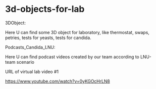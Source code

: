 # 3d-objects-for-lab
3DObject:

Here U can find some 3D object for laboratory,
like thermostat, swaps, petries, tests for yeasts, tests for candida.



Podcasts_Candida_LNU:

Here U can find podcast videos created by our team according to LNU-team scenario

URL of virtual lab video #1

https://www.youtube.com/watch?v=0yKGOcHrLN8
